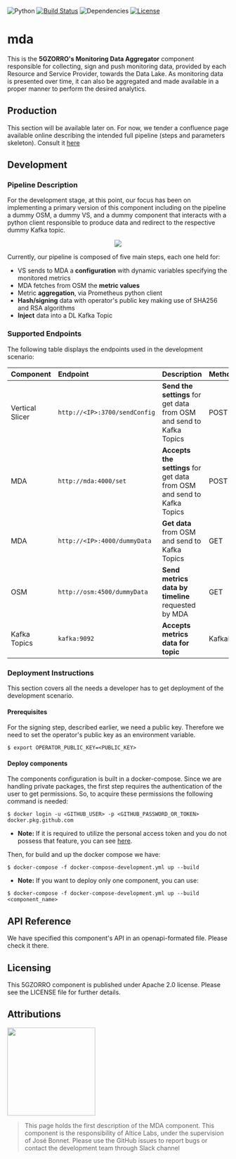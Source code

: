 ![Python](https://img.shields.io/badge/python-v3.6+-blue.svg)
[![Build Status](https://travis-ci.org/anfederico/Clairvoyant.svg?branch=master)](https://travis-ci.org/anfederico/Clairvoyant)
![Dependencies](https://img.shields.io/badge/dependencies-up%20to%20date-brightgreen.svg)
[![License](https://img.shields.io/badge/license-Apache-blue.svg)](https://opensource.org/licenses/Apache-2.0)

# mda
This is the __5GZORRO's Monitoring Data Aggregator__ component responsible for collecting, sign and push monitoring data, provided by each Resource and Service Provider, towards the Data Lake. As monitoring data is presented over time, it can also be aggregated and made available in a proper manner to perform the desired analytics.

## Production
This section will be available later on. For now, we tender a confluence page available online describing the intended full pipeline (steps and parameters skeleton). Consult it [here](https://confluence.i2cat.net/pages/viewpage.action?spaceKey=5GP&title=Monitoring+Data+Aggregator+Pipeline)

## Development

### Pipeline Description

For the development stage, at this point, our focus has been on implementing a primary version of this component including on the pipeline a dummy OSM, a dummy VS, and a dummy component that interacts with a python client responsible to produce data and redirect to the respective dummy Kafka topic.

<p align="center">
  <img src="https://user-images.githubusercontent.com/32877599/110141979-96668180-7dcd-11eb-85f8-c0c066a34ab1.png" />
</p>

Currently, our pipeline is composed of five main steps, each one held for:
* VS sends to MDA a __configuration__ with dynamic variables specifying the monitored metrics 
* MDA fetches from OSM the __metric values__
* Metric __aggregation__, via Prometheus python client
* __Hash/signing__ data with operator's public key making use of SHA256 and RSA algorithms
* __Inject__ data into a DL Kafka Topic

### Supported Endpoints
The following table displays the endpoints used in the development scenario:

**Component**|**Endpoint**|**Description**|**Method**
:----|:----|:----|:----
Vertical Slicer|`http://<IP>:3700/sendConfig`|**Send the settings** for get data from OSM and send to Kafka Topics| POST
MDA|`http://mda:4000/set`|**Accepts the settings** for get data from OSM and send to Kafka Topics| POST
MDA|`http://<IP>:4000/dummyData`|**Get data** from OSM and send to Kafka Topics| GET
OSM|`http://osm:4500/dummyData`|**Send metrics data by timeline** requested by MDA| GET
Kafka Topics|`kafka:9092`|**Accepts metrics data for topic**| KafkaProducer

### Deployment Instructions
This section covers all the needs a developer has to get deployment of the development scenario.

#### Prerequisites
For the signing step, described earlier, we need a public key. Therefore we need to set the operator's public key as an environment variable.
```
$ export OPERATOR_PUBLIC_KEY=<PUBLIC_KEY>
```
#### Deploy components
The components configuration is built in a docker-compose. Since we are handling private packages, the first step requires the authentication of the user to get permissions. So, to acquire these permissions the following command is needed:
```
$ docker login -u <GITHUB_USER> -p <GITHUB_PASSWORD_OR_TOKEN>  docker.pkg.github.com
```
 * **Note:** If it is required to utilize the personal access token and you do not possess that feature, you can see [here](https://docs.github.com/en/github/authenticating-to-github/creating-a-personal-access-token).

Then, for build and up the docker compose we have:
```
$ docker-compose -f docker-compose-development.yml up --build
```
 * **Note:** If you want to deploy only one component, you can use:
```
$ docker-compose -f docker-compose-development.yml up --build <component_name>
```

## API Reference

We have specified this component's API in an openapi-formated file. Please check it there.

## Licensing

This 5GZORRO component is published under Apache 2.0 license. Please see the LICENSE file for further details.

## Attributions

<img src="https://www.5gzorro.eu/wp-content/uploads/2019/11/5GZorro-D12-1024x539-copia.png" width="200" />

> This page holds the first description of the MDA component. This component is the responsibility of Altice Labs, under the supervision of José Bonnet. Please use the GitHub issues to report bugs or contact the development team through Slack channel
